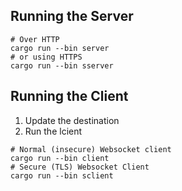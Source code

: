 ## Running the Server

```
# Over HTTP
cargo run --bin server
# or using HTTPS
cargo run --bin sserver
```

## Running the Client

1. Update the destination
2. Run the lcient

```
# Normal (insecure) Websocket client
cargo run --bin client
# Secure (TLS) Websocket Client 
cargo run --bin sclient
```